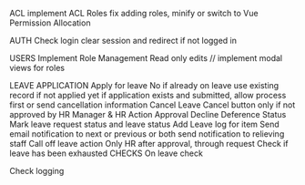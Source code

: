 ACL
    implement ACL
        Roles
            fix adding roles, minify or switch to Vue
        Permission
        Allocation

AUTH
    Check login
    clear session and redirect if not logged in

USERS
    Implement Role Management
    Read only edits
    // implement modal views for roles

LEAVE
    APPLICATION
        Apply for leave
            No if already on leave
            use existing record if not applied yet
            if application exists and submitted, allow process first or send cancellation information
        Cancel Leave
            Cancel button only if not approved by HR
        Manager & HR Action
            Approval
            Decline
            Deference
            Status
                Mark leave request status and leave status
                Add Leave log for item
                Send email notification to next or previous or both
                send notification to relieving staff
        Call off leave action
            Only HR after approval, through request
            Check if leave has been exhausted
    CHECKS
        On leave check

Check logging
